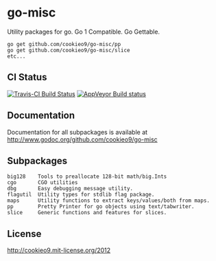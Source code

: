 go-misc
=======
Utility packages for go. Go 1 Compatible. Go Gettable.

    go get github.com/cookieo9/go-misc/pp
    go get github.com/cookieo9/go-misc/slice
    etc...

CI Status
---------
[![Travis-CI Build Status](https://travis-ci.org/cookieo9/go-misc.png?branch=master)](https://travis-ci.org/cookieo9/go-misc)
[![AppVeyor Build status](https://ci.appveyor.com/api/projects/status?id=lx4lxbtc34plp921)](https://ci.appveyor.com/project/go-misc)

Documentation
-------------
Documentation for all subpackages is available at http://www.godoc.org/github.com/cookieo9/go-misc

Subpackages
-----------
    big128    Tools to preallocate 128-bit math/big.Ints
    cgo       CGO utilities
    dbg       Easy debugging message utility.
    flagutil  Utility types for stdlib flag package.
    maps      Utility functions to extract keys/values/both from maps.
    pp        Pretty Printer for go objects using text/tabwriter.
    slice     Generic functions and features for slices.

License
-------
http://cookieo9.mit-license.org/2012
